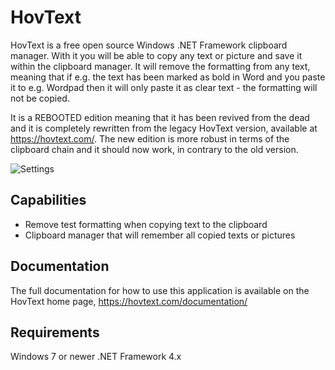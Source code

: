 # HovText

HovText is a free open source Windows .NET Framework clipboard manager. With it you will be able to copy any text or picture and save it within the clipboard manager. It will remove the formatting from any text, meaning that if e.g. the text has been marked as bold in Word and you paste it to e.g. Wordpad then it will only paste it as clear text - the formatting will not be copied.

It is a REBOOTED edition meaning that it has been revived from the dead and it is completely rewritten from the legacy HovText version, available at https://hovtext.com/. The new edition is more robust in terms of the clipboard chain and it should now work, in contrary to the old version.

![Settings](http://hovtext.com/documentation/pics/General1.jpg)

## Capabilities

* Remove test formatting when copying text to the clipboard
* Clipboard manager that will remember all copied texts or pictures

## Documentation

The full documentation for how to use this application is available on the HovText home page, https://hovtext.com/documentation/

## Requirements

Windows 7 or newer
.NET Framework 4.x
